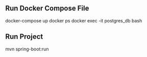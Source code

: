 ## Run Docker Compose File

docker-compose up
docker ps
docker exec -it postgres_db bash

## Run Project

mvn spring-boot:run
